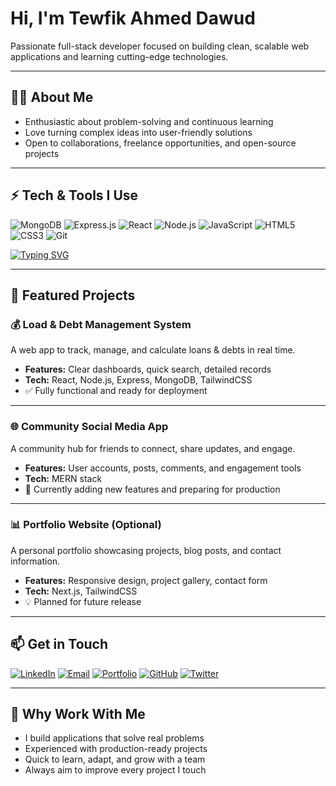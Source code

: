 # Hi, I'm Tewfik Ahmed Dawud

Passionate full-stack developer focused on building clean, scalable web applications and learning cutting-edge technologies.

---

## 🧑‍💻 About Me
- Enthusiastic about problem-solving and continuous learning  
- Love turning complex ideas into user-friendly solutions  
- Open to collaborations, freelance opportunities, and open-source projects

---



## ⚡ Tech & Tools I Use

![MongoDB](https://img.shields.io/badge/MongoDB-4EA94B?style=for-the-badge&logo=mongodb&logoColor=white)
![Express.js](https://img.shields.io/badge/Express.js-000000?style=for-the-badge&logo=express&logoColor=white)
![React](https://img.shields.io/badge/React-20232A?style=for-the-badge&logo=react&logoColor=61DAFB)
![Node.js](https://img.shields.io/badge/Node.js-339933?style=for-the-badge&logo=node.js&logoColor=white)
![JavaScript](https://img.shields.io/badge/JavaScript-F7DF1E?style=for-the-badge&logo=javascript&logoColor=black)
![HTML5](https://img.shields.io/badge/HTML5-E34F26?style=for-the-badge&logo=html5&logoColor=white)
![CSS3](https://img.shields.io/badge/CSS3-1572B6?style=for-the-badge&logo=css3&logoColor=white)
![Git](https://img.shields.io/badge/Git-F05032?style=for-the-badge&logo=git&logoColor=white)

[![Typing SVG](https://readme-typing-svg.herokuapp.com?font=Fira+Code&size=25&duration=3000&pause=500&color=FF5733&center=true&vCenter=true&width=600&lines=Full-Stack+Web+Developer;MERN+Stack+Developer;React+&+Node.js;MongoDB+Enthusiast;Open+Source+Contributor)](https://git.io/typing-svg)

---

## 🚀 Featured Projects

### 💰 Load & Debt Management System
A web app to track, manage, and calculate loans & debts in real time.  
- **Features:** Clear dashboards, quick search, detailed records  
- **Tech:** React, Node.js, Express, MongoDB, TailwindCSS  
- ✅ Fully functional and ready for deployment  

---

### 🌐 Community Social Media App
A community hub for friends to connect, share updates, and engage.  
- **Features:** User accounts, posts, comments, and engagement tools  
- **Tech:** MERN stack  
- 🚧 Currently adding new features and preparing for production  

---

### 📊 Portfolio Website (Optional)
A personal portfolio showcasing projects, blog posts, and contact information.  
- **Features:** Responsive design, project gallery, contact form  
- **Tech:** Next.js, TailwindCSS  
- 💡 Planned for future release  

---

## 📫 Get in Touch

[![LinkedIn](https://img.shields.io/badge/LinkedIn-0A66C2?style=for-the-badge&logo=linkedin&logoColor=white)](https://www.linkedin.com/in/tewfik-ahmed-412a41386/) [![Email](https://img.shields.io/badge/Email-D14836?style=for-the-badge&logo=gmail&logoColor=white)](mailto:tofikahmed67890@gmail.com)  [![Portfolio](https://img.shields.io/badge/Portfolio-4CAF50?style=for-the-badge&logo=about.me&logoColor=white)](https://yourwebsite.com) [![GitHub](https://img.shields.io/badge/GitHub-181717?style=for-the-badge&logo=github&logoColor=white)](https://github.com/Tefikah)  [![Twitter](https://img.shields.io/badge/Twitter-1DA1F2?style=for-the-badge&logo=twitter&logoColor=white)](https://twitter.com/@TufanAhmed27)

---
## 💼 Why Work With Me
- I build applications that solve real problems  
- Experienced with production-ready projects  
- Quick to learn, adapt, and grow with a team  
- Always aim to improve every project I touch





